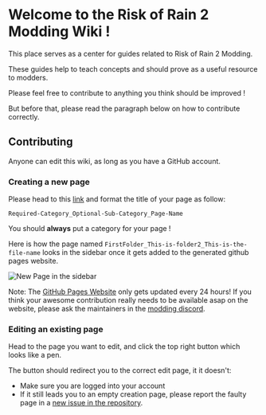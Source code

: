 # Welcome to the Risk of Rain 2 Modding Wiki !

This place serves as a center for guides related to Risk of Rain 2 Modding.

These guides help to teach concepts and should prove as a useful resource to modders.

Please feel free to contribute to anything you think should be improved !

But before that, please read the paragraph below on how to contribute correctly.

## Contributing

Anyone can edit this wiki, as long as you have a GitHub account.

### Creating a new page
Please head to this [link](https://github.com/risk-of-thunder/R2Wiki/wiki/_new) and format the title of your page as follow:

`Required-Category_Optional-Sub-Category_Page-Name`

You should **always** put a category for your page !

Here is how the page named `FirstFolder_This-is-folder2_This-is-the-file-name` looks in the sidebar once it gets added to the generated github pages website.

![New Page in the sidebar](https://i.imgur.com/cmjca6E.png)

Note: The [GitHub Pages Website](https://risk-of-thunder.github.io/R2Wiki) only gets updated every 24 hours! If you think your awesome contribution really needs to be available asap on the website, please ask the maintainers in the [modding discord](https://discord.gg/5MbXZvd).

### Editing an existing page

Head to the page you want to edit, and click the top right button which looks like a pen.

The button should redirect you to the correct edit page, it it doesn't:
- Make sure you are logged into your account
- If it still leads you to an empty creation page, please report the faulty page in a [new issue in the repository](https://github.com/risk-of-thunder/R2Wiki/issues).